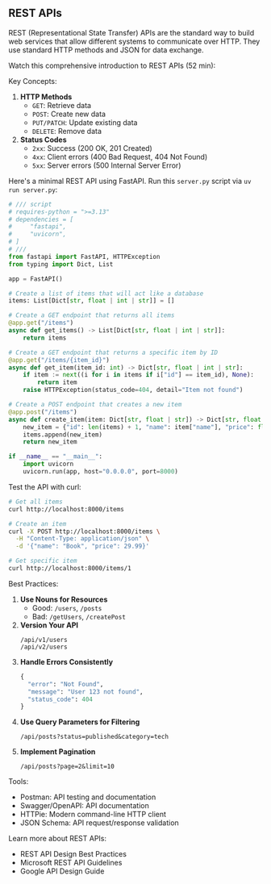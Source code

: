 ## REST APIs

REST (Representational State Transfer) APIs are the standard way to build web services that allow different systems to communicate over HTTP. They use standard HTTP methods and JSON for data exchange.

Watch this comprehensive introduction to REST APIs (52 min):

[](https://youtu.be/qbLc5a9jdXo)

Key Concepts:

1. **HTTP Methods**
   - `GET`: Retrieve data
   - `POST`: Create new data
   - `PUT/PATCH`: Update existing data
   - `DELETE`: Remove data
2. **Status Codes**
   - `2xx`: Success (200 OK, 201 Created)
   - `4xx`: Client errors (400 Bad Request, 404 Not Found)
   - `5xx`: Server errors (500 Internal Server Error)

Here's a minimal REST API using FastAPI. Run this `server.py` script via `uv run server.py`:

```python
# /// script
# requires-python = ">=3.13"
# dependencies = [
#     "fastapi",
#     "uvicorn",
# ]
# ///
from fastapi import FastAPI, HTTPException
from typing import Dict, List

app = FastAPI()

# Create a list of items that will act like a database
items: List[Dict[str, float | int | str]] = []

# Create a GET endpoint that returns all items
@app.get("/items")
async def get_items() -> List[Dict[str, float | int | str]]:
    return items

# Create a GET endpoint that returns a specific item by ID
@app.get("/items/{item_id}")
async def get_item(item_id: int) -> Dict[str, float | int | str]:
    if item := next((i for i in items if i["id"] == item_id), None):
        return item
    raise HTTPException(status_code=404, detail="Item not found")

# Create a POST endpoint that creates a new item
@app.post("/items")
async def create_item(item: Dict[str, float | str]) -> Dict[str, float | int | str]:
    new_item = {"id": len(items) + 1, "name": item["name"], "price": float(item["price"])}
    items.append(new_item)
    return new_item

if __name__ == "__main__":
    import uvicorn
    uvicorn.run(app, host="0.0.0.0", port=8000)
```

Test the API with curl:

```bash
# Get all items
curl http://localhost:8000/items

# Create an item
curl -X POST http://localhost:8000/items \
  -H "Content-Type: application/json" \
  -d '{"name": "Book", "price": 29.99}'

# Get specific item
curl http://localhost:8000/items/1
```

Best Practices:

1. **Use Nouns for Resources**
   - Good: `/users`, `/posts`
   - Bad: `/getUsers`, `/createPost`
2. **Version Your API**
   ```
   /api/v1/users
   /api/v2/users
   ```
3. **Handle Errors Consistently**
   ```python
   {
     "error": "Not Found",
     "message": "User 123 not found",
     "status_code": 404
   }
   ```
4. **Use Query Parameters for Filtering**
   ```
   /api/posts?status=published&category=tech
   ```
5. **Implement Pagination**
   ```
   /api/posts?page=2&limit=10
   ```

Tools:

- Postman: API testing and documentation
- Swagger/OpenAPI: API documentation
- HTTPie: Modern command-line HTTP client
- JSON Schema: API request/response validation

Learn more about REST APIs:

- REST API Design Best Practices
- Microsoft REST API Guidelines
- Google API Design Guide